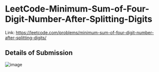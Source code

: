# LeetCode-Minimum-Sum-of-Four-Digit-Number-After-Splitting-Digits
Link: https://leetcode.com/problems/minimum-sum-of-four-digit-number-after-splitting-digits/
## Details of Submission
![image](https://github.com/mgalang229/LeetCode-Minimum-Sum-of-Four-Digit-Number-After-Splitting-Digits/assets/51401355/92baafdb-4827-4078-807d-fe1da91011a8)
